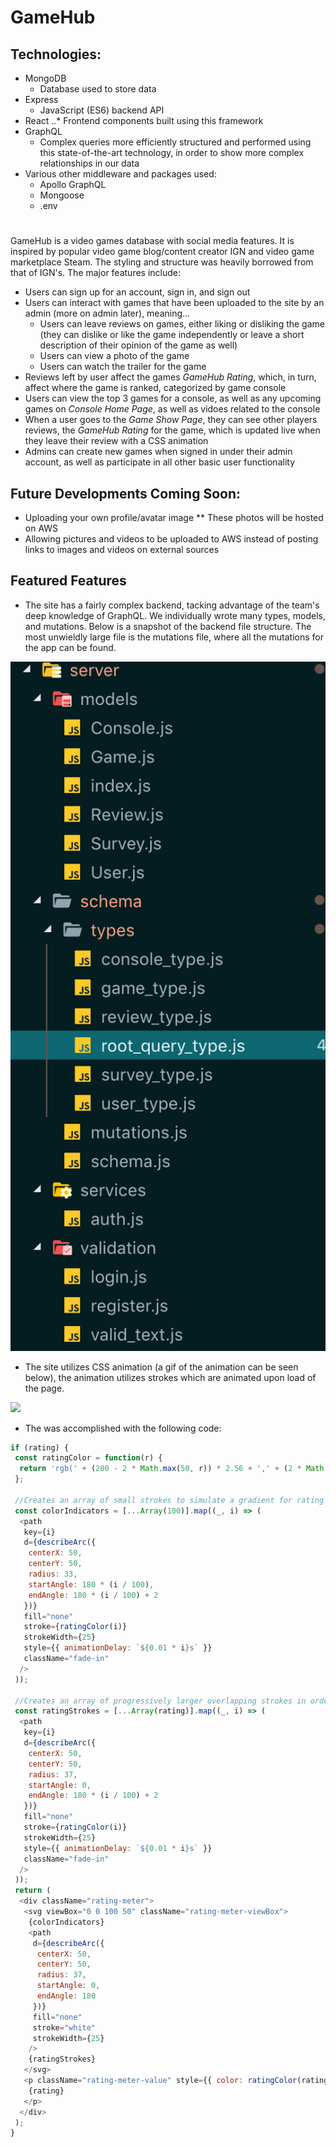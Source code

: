 # GameHub

## Technologies:

* MongoDB
  * Database used to store data
* Express
  * JavaScript (ES6) backend API
* React
..* Frontend components built using this framework
* GraphQL
  * Complex queries more efficiently structured and performed using this state-of-the-art technology, in order to show more complex relationships in our data
* Various other middleware and packages used: 
  * Apollo GraphQL
  * Mongoose
  * .env

#

GameHub is a video games database with social media features. It is inspired by popular video game blog/content creator IGN and video game marketplace Steam. The styling and structure was heavily borrowed from that of IGN's. The major features include:

* Users can sign up for an account, sign in, and sign out
* Users can interact with games that have been uploaded to the site by an admin (more on admin later), meaning...
  * Users can leave reviews on games, either liking or disliking the game (they can dislike or like the game independently or leave a short description of their opinion of the game as well)
  * Users can view a photo of the game
  * Users can watch the trailer for the game
* Reviews left by user affect the games _GameHub Rating_, which, in turn, affect where the game is ranked, categorized by game console
* Users can view the top 3 games for a console, as well as any upcoming games on _Console Home Page_, as well as vidoes related to the console
* When a user goes to the _Game Show Page_, they can see other players reviews, the _GameHub Rating_ for the game, which is updated live when they leave their review with a CSS animation
* Admins can create new games when signed in under their admin account, as well as participate in all other basic user functionality

## Future Developments Coming Soon: 
* Uploading your own profile/avatar image
** These photos will be hosted on AWS
* Allowing pictures and videos to be uploaded to AWS instead of posting links to images and videos on external sources

## Featured Features
* The site has a fairly complex backend, tacking advantage of the team's deep knowledge of GraphQL. We individually wrote many types, models, and mutations. Below is a snapshot of the backend file structure. The most unwieldly large file is the mutations file, where all the mutations for the app can be found.

<img src="backend-file-structure-snippet.png" width="800px">

* The site utilizes CSS animation (a gif of the animation can be seen below), the animation utilizes strokes which are animated upon load of the page. 

<img src="animation.gif" width="800px">

* The was accomplished with the following code:

```javascript
if (rating) {
 const ratingColor = function(r) {
  return 'rgb(' + (200 - 2 * Math.max(50, r)) * 2.56 + ',' + (2 * Math.max(50, r) - 100) * 2.56 + ',0)';
 };

 //Creates an array of small strokes to simulate a gradient for rating colors
 const colorIndicators = [...Array(100)].map((_, i) => (
  <path
   key={i}
   d={describeArc({
    centerX: 50,
    centerY: 50,
    radius: 33,
    startAngle: 180 * (i / 100),
    endAngle: 180 * (i / 100) + 2
   })}
   fill="none"
   stroke={ratingColor(i)}
   strokeWidth={25}
   style={{ animationDelay: `${0.01 * i}s` }}
   className="fade-in"
  />
 ));

 //Creates an array of progressively larger overlapping strokes in order to animate rating growth
 const ratingStrokes = [...Array(rating)].map((_, i) => (
  <path
   key={i}
   d={describeArc({
    centerX: 50,
    centerY: 50,
    radius: 37,
    startAngle: 0,
    endAngle: 180 * (i / 100) + 2
   })}
   fill="none"
   stroke={ratingColor(i)}
   strokeWidth={25}
   style={{ animationDelay: `${0.01 * i}s` }}
   className="fade-in"
  />
 ));
 return (
  <div className="rating-meter">
   <svg viewBox="0 0 100 50" className="rating-meter-viewBox">
    {colorIndicators}
    <path
     d={describeArc({
      centerX: 50,
      centerY: 50,
      radius: 37,
      startAngle: 0,
      endAngle: 180
     })}
     fill="none"
     stroke="white"
     strokeWidth={25}
    />
    {ratingStrokes}
   </svg>
   <p className="rating-meter-value" style={{ color: ratingColor(rating) }}>
    {rating}
   </p>
  </div>
 );
} 
```

